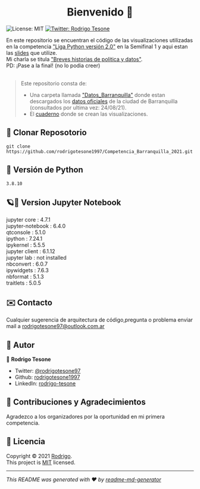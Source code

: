 <h1 align="center">Bienvenido 👋</h1>
<p>
    <img alt="License: MIT" src="https://img.shields.io/badge/License-MIT-yellow.svg" />
  </a>
  <a href="https://twitter.com/rodrigotesone97" target="_blank">
    <img alt="Twitter: Rodrigo Tesone" src="https://img.shields.io/twitter/follow/rodrigotesone97.svg?style=social" />
  </a>
</p>

En este repositorio se encuentran el código de las visualizaciones utilizadas en la competencia ["Liga Python versión 2.0"](https://pybaq.co/blog/liga-python/) en la Semifinal 1 y aqui estan las [slides](https://docs.google.com/presentation/d/1e4ibCu9q8bI2CHEN_gxeMoiEmV_ZcnhZeP8tEZewgoc/edit?usp=sharing) que utilize.</br>
Mi charla se titula ["Breves historias de politica y datos"](https://youtu.be/9fvHu0WceO0?t=03m20s).</br>
PD: ¡Pase a la final! (no lo podia creer)</br></br>

> Este repositorio consta de:
> - Una carpeta llamada ["Datos_Barranquilla"](Datos_Barranquilla) donde estan descargados los [datos oficiales](https://www.datos.gov.co/browse?q=Alcaldia+Barranquilla) de la ciudad de Barranquilla (consultados por ultima vez: 24/08/21).
> - El [cuaderno](Python_Barranquilla.ipynb) donde se crean las visualizaciones.


## 📂 Clonar Reposotorio

```
git clone https://github.com/rodrigotesone1997/Competencia_Barranquilla_2021.git
```

## 🐍 Versión de Python

```
3.8.10
```

## 🪐📓 Version Jupyter Notebook

jupyter core     : 4.7.1</br>
jupyter-notebook : 6.4.0</br>
qtconsole        : 5.1.0</br>
ipython          : 7.24.1</br>
ipykernel        : 5.5.5</br>
jupyter client   : 6.1.12</br>
jupyter lab      : not installed</br>
nbconvert        : 6.0.7</br>
ipywidgets       : 7.6.3</br>
nbformat         : 5.1.3</br>
traitlets        : 5.0.5</br>

## ✉️ Contacto

Cualquier sugerencia de arquitectura de código,pregunta o problema enviar mail a rodrigotesone97@outlook.com.ar

## 🤔 Autor

👤 **Rodrigo Tesone**

* Twitter: [@rodrigotesone97](https://twitter.com/rodrigotesone97)
* Github: [rodrigotesone1997](https://github.com/rodrigotesone1997)
* LinkedIn: [rodrigo-tesone](https://www.linkedin.com/in/rodrigo-tesone/)

## 🤝 Contribuciones y Agradecimientos

Agradezco a los organizadores por la oportunidad en mi primera competencia.

## 📝 Licencia

Copyright © 2021 [Rodrigo](https://github.com/rodrigotesone1997).<br />
This project is [MIT](LICENSE) licensed.

***

_This README was generated with ❤️ by [readme-md-generator](https://github.com/kefranabg/readme-md-generator)_
